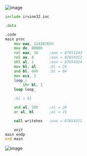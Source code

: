 ![image](https://github.com/user-attachments/assets/9aa6bec0-e970-400a-b2d5-89cd6eaf0b54)


```.asm
include irvine32.inc

.data

.code
main proc
	mov eax, 12438765h
	mov dx, 0000h
	rol eax, 16		;eax = 87651243
	rol ax, 8		;eax = 87654312
	shl al, 1		;eax = 87654324
	mov bl, al		;bl = 24
	and bl, 04h		;bl = 04
	mov ecx, 2
	loop_:
		shr bl, 1
	loop loop_

	;bl = 01

	and al, 20h		;al = 20
	or al, bl		;al = 21

	call writehex	;eax = 87654321

	exit
main endp
end main
```

![image](https://github.com/user-attachments/assets/552e271f-eefc-4922-8449-781c972fd92b)
